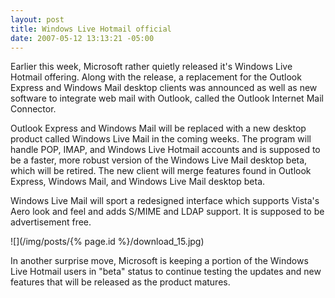 ```yaml
---
layout: post
title: Windows Live Hotmail official
date: 2007-05-12 13:13:21 -05:00
---
```


Earlier this week, Microsoft rather quietly released it's Windows Live Hotmail offering. Along with the release, a replacement for the Outlook Express and Windows Mail desktop clients was announced as well as new software to integrate web mail with Outlook, called the Outlook Internet Mail Connector.

Outlook Express and Windows Mail will be replaced with a new desktop product called Windows Live Mail in the coming weeks. The program will handle POP, IMAP, and Windows Live Hotmail accounts and is supposed to be a faster, more robust version of the Windows Live Mail desktop beta, which will be retired. The new client will merge features found in Outlook Express, Windows Mail, and Windows Live Mail desktop beta.

Windows Live Mail will sport a redesigned interface which supports Vista's Aero look and feel and adds S/MIME and LDAP support. It is supposed to be advertisement free.

![](/img/posts/{% page.id %}/download_15.jpg)

In another surprise move, Microsoft is keeping a portion of the Windows Live Hotmail users in "beta" status to continue testing the updates and new features that will be released as the product matures.
